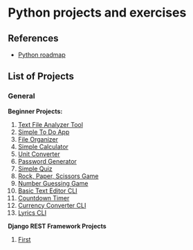 # Python projects and exercises

## References

- [Python roadmap](https://github.com/iBrokeTheCode/python-projects)

## List of Projects

### General

**Beginner Projects:**

1. [Text File Analyzer Tool](./projects/general/text_analyzer/)
2. [Simple To Do App](./projects/general/simple_todo/)
3. [File Organizer](./projects/general/file_organizer/)
4. [Simple Calculator](./projects/general/simple_calculator/)
5. [Unit Converter](./projects/general/unit_converter/)
6. [Password Generator](./projects/general/password_generator/)
7. [Simple Quiz](./projects/general/simple_quiz/)
8. [Rock, Paper, Scissors Game](./projects/general/rock_paper_scissors/)
9. [Number Guessing Game](./projects/general/number_guessing_game/)
10. [Basic Text Editor CLI](./projects/general/text_editor/)
11. [Countdown Timer](./projects/general/countdown_timer/)
12. [Currency Converter CLI](./projects/general/currency_converter/)
13. [Lyrics CLI](./projects/general/lyrics_cli/)

**Django REST Framework Projects**

1. [First]()
